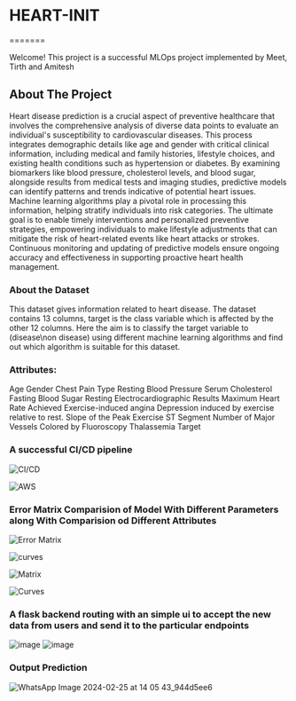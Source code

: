 # HEART-INIT
=======

Welcome! This project is a successful MLOps project implemented by Meet, Tirth and Amitesh

## About The Project
Heart disease prediction is a crucial aspect of preventive healthcare that involves the comprehensive analysis of diverse data points to evaluate an individual's susceptibility to cardiovascular diseases. This process integrates demographic details like age and gender with critical clinical information, including medical and family histories, lifestyle choices, and existing health conditions such as hypertension or diabetes. By examining biomarkers like blood pressure, cholesterol levels, and blood sugar, alongside results from medical tests and imaging studies, predictive models can identify patterns and trends indicative of potential heart issues. Machine learning algorithms play a pivotal role in processing this information, helping stratify individuals into risk categories. The ultimate goal is to enable timely interventions and personalized preventive strategies, empowering individuals to make lifestyle adjustments that can mitigate the risk of heart-related events like heart attacks or strokes. Continuous monitoring and updating of predictive models ensure ongoing accuracy and effectiveness in supporting proactive heart health management.

### About the Dataset
This dataset gives information related to heart disease. The dataset contains 13 columns, target is the class variable which is affected by the other 12 columns. Here the aim is to classify the target variable to (disease\non disease) using different machine learning algorithms and find out which algorithm is suitable for this dataset.

### Attributes:
Age
Gender
Chest Pain Type
Resting Blood Pressure
Serum Cholesterol
Fasting Blood Sugar
Resting Electrocardiographic Results
Maximum Heart Rate Achieved
Exercise-induced angina
Depression induced by exercise relative to rest.
Slope of the Peak Exercise ST Segment
Number of Major Vessels Colored by Fluoroscopy
Thalassemia
Target


### A successful CI/CD pipeline 
![CI/CD](https://github.com/Meet3456/HEART-INIT/assets/105905490/1c5e0c7e-14a0-49fc-90ed-2f45d77ba612)

![AWS](https://github.com/Meet3456/HEART-INIT/assets/105905490/20e4a612-ec45-4026-9714-c3bc53812b1a)


### Error Matrix Comparision of Model With Different Parameters along With Comparision od Different Attributes

![Error Matrix](https://github.com/Meet3456/HEART-INIT/assets/105905490/07333a62-a21f-4cce-be91-73d2900e8c82)

![curves](https://github.com/Meet3456/HEART-INIT/assets/105905490/32218dc9-41ba-4bec-863b-a1c0b7083314)

![Matrix](https://github.com/Meet3456/HEART-INIT/assets/105905490/a979d108-ad94-4ac9-82af-041cc3dc2cb5)

![Curves](https://github.com/Meet3456/HEART-INIT/assets/105905490/6f54e0a9-d34e-41b3-a5da-8e13bc679bf3)




### A flask backend routing with an simple ui to accept the new data from users and send it to the particular endpoints
![image](https://github.com/amitesh197/HEART-INIT/assets/123076729/bcbed749-cfbf-48ba-871b-ed323e24e541)
![image](https://github.com/amitesh197/HEART-INIT/assets/123076729/5ca9375c-b7f3-4ea4-92a5-6c6c396fe076)


### Output Prediction
![WhatsApp Image 2024-02-25 at 14 05 43_944d5ee6](https://github.com/amitesh197/HEART-INIT/assets/123076729/7eacdfe3-7356-4337-8e86-5d46835591bc)



